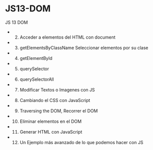 # JS13-DOM
JS 13 DOM
* 2. Acceder a elementos del HTML con document
* 3. getElementsByClassName Seleccionar elementos por su clase
* 4. getElementById
* 5. querySelector
* 6. querySelectorAll
* 7. Modificar Textos o Imagenes con JS
* 8. Cambiando el CSS con JavaScript
* 9. Traversing the DOM, Recorrer el DOM
* 10. Eliminar elementos en el DOM
* 11. Generar HTML con JavaScript
*  12. Un Ejemplo más avanzado de lo que podemos hacer con JS
